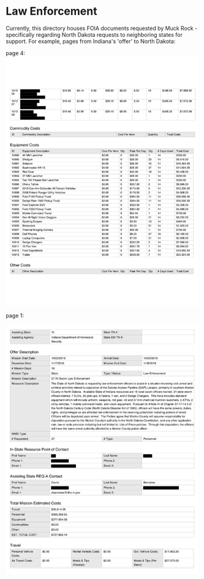 # Law Enforcement

Currently, this directory houses FOIA documents requested by Muck Rock - specifically regarding North Dakota requests to neighboring states for support. For example, pages from Indiana's 'offer' to North Dakota:

page 4: 
![1102-OFFER-5281-4872_Final_Offer_Redacted-4.jpg](North-Dakota-LE-requests/00-pages/IN/1102-OFFER-5281-4872_Final_Offer_Redacted-4.jpg)

page 1:

![1102-OFFER-5281-4872_Final_Offer_Redacted-1.jpg](North-Dakota-LE-requests/00-pages/IN/1102-OFFER-5281-4872_Final_Offer_Redacted-1.jpg)